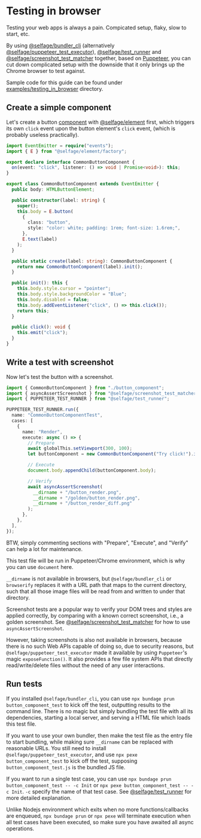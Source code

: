# Testing in browser

Testing your web apps is always a pain. Compicated setup, flaky, slow to start, etc.

By using [@selfage/bundler_cli](https://www.npmjs.com/package/@selfage/bundler_cli) (alternatively [@selfage/puppeteer_test_executor](https://www.npmjs.com/package/@selfage/puppeteer_test_executor)), [@selfage/test_runner](https://www.npmjs.com/package/@selfage/test_runner) and [@selfage/screenshot_test_matcher](https://www.npmjs.com/package/@selfage/screenshot_test_matcher) together, based on [Puppeteer](https://www.npmjs.com/package/puppeteer), you can cut down complicated setup with the downside that it only brings up the Chrome browser to test against.

Sample code for this guide can be found under [examples/testing_in_browser](https://github.com/selfage/selfage.github.io/tree/main/examples/testing_in_browser) directory.

## Create a simple component

Let's create a button [component](/design_web_components) with [@selfage/element](https://www.npmjs.com/package/@selfage/element) first, which triggers its own `click` event upon the button element's `click` event, (which is probably useless practically).

```TypeScript
import EventEmitter = require("events");
import { E } from "@selfage/element/factory";

export declare interface CommonButtonComponent {
  on(event: "click", listener: () => void | Promise<void>): this;
}

export class CommonButtonComponent extends EventEmitter {
  public body: HTMLButtonElement;

  public constructor(label: string) {
    super();
    this.body = E.button(
      {
        class: "button",
        style: "color: white; padding: 1rem; font-size: 1.6rem;",
      },
      E.text(label)
    );
  }

  public static create(label: string): CommonButtonComponent {
    return new CommonButtonComponent(label).init();
  }

  public init(): this {
    this.body.style.cursor = "pointer";
    this.body.style.backgroundColor = "Blue";
    this.body.disabled = false;
    this.body.addEventListener("click", () => this.click());
    return this;
  }

  public click(): void {
    this.emit("click");
  }
}
```

## Write a test with screenshot

Now let's test the button with a screenshot.

```TypeScript
import { CommonButtonComponent } from "./button_component";
import { asyncAssertScreenshot } from "@selfage/screenshot_test_matcher";
import { PUPPETEER_TEST_RUNNER } from "@selfage/test_runner";

PUPPETEER_TEST_RUNNER.run({
  name: "CommonButtonComponentTest",
  cases: [
    {
      name: "Render",
      execute: async () => {
        // Prepare
        await globalThis.setViewport(300, 100);
        let buttonComponent = new CommonButtonComponent("Try click!").init();

        // Execute
        document.body.appendChild(buttonComponent.body);

        // Verify
        await asyncAssertScreenshot(
          __dirname + "/button_render.png",
          __dirname + "/golden/button_render.png",
          __dirname + "/button_render_diff.png"
        );
      },
    },
  ],
});
```

BTW, simply commenting sections with "Prepare", "Execute", and "Verify" can help a lot for maintenance.

This test file will be run in Puppeteer/Chrome environment, which is why you can use `document` here.

`__dirname` is not available in browsers, but `@selfage/bundler_cli` or `browserify` replaces it with a URL path that maps to the current directory, such that all those image files will be read from and written to under that directory.

Screenshot tests are a popular way to verify your DOM trees and styles are applied correctly, by comparing with a known correct screenshot, i.e., a golden screenshot. See [@selfage/screenshot_test_matcher](https://www.npmjs.com/package/@selfage/screenshot_test_matcher) for how to use `asyncAssertScreenshot`.

However, taking screenshots is also not available in browsers, because there is no such Web APIs capable of doing so, due to security reasons, but `@selfage/puppeteer_test_executor` made it available by using `Puppeteer`'s magic `exposeFunction()`. It also provides a few file system APIs that directly read/write/delete files without the need of any user interactions.

## Run tests

If you installed `@selfage/bundler_cli`, you can use `npx bundage prun button_component_test` to kick off the test, outputting results to the command line. There is no magic but simply bundling the test file with all its dependencies, starting a local server, and serving a HTML file which loads this test file.

If you want to use your own bundler, then make the test file as the entry file to start bundling, while making sure `__dirname` can be replaced with reasonable URLs. You still need to install `@selfage/puppeteer_test_executor`, and use `npx pexe button_component_test` to kick off the test, supposing `button_component_test.js` is the bundled JS file.

If you want to run a single test case, you can use `npx bundage prun button_component_test -- -c Init` or `npx pexe button_component_test -- -c Init`. `-c` specify the name of that test case. See [@selfage/test_runner](https://www.npmjs.com/package/@selfage/test_runner) for more detailed explanation.

Unlike Nodejs environment which exits when no more functions/callbacks are enqueued, `npx bundage prun` or `npx pexe` will terminate execution when all test cases have been executed, so make sure you have awaited all async operations.
